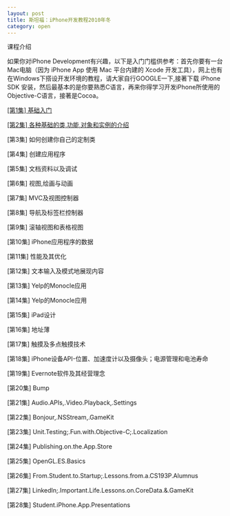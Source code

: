 ```yaml
---
layout: post
title: 斯坦福：iPhone开发教程2010年冬
category: open
---
```

课程介绍

如果你对iPhone Development有兴趣，以下是入门门槛供参考：首先你要有一台Mac电脑（因为 iPhone App 使用 Mac 平台内建的 Xcode 开发工具），网上也有在Windows下搭设开发环境的教程，请大家自行GOOGLE一下,接著下载 iPhone SDK 安装，然后最基本的是你要熟悉C语言，再来你得学习开发iPhone所使用的Objective-C语言，接著是Cocoa。

<a title="斯坦福：iPhone开发教程2010年冬-[第1集] 基础入门" href="/stamford-iphone-2010-winter-lesson-1" target="_blank">[第1集] 基础入门</a>

<a title="斯坦福：iPhone开发教程2010年冬-[第2集] 各种基础的类,功能,对象和实例的介绍" href="/stamford-iphone-2010-winter-lesson-2" target="_blank">[第2集] 各种基础的类,功能,对象和实例的介绍</a>

[第3集] 如何创建你自己的定制类

[第4集] 创建应用程序

[第5集] 文档资料以及调试

[第6集] 视图,绘画与动画

[第7集] MVC及视图控制器

[第8集] 导航及标签栏控制器

[第9集] 滚轴视图和表格视图

[第10集] iPhone应用程序的数据

[第11集] 性能及其优化

[第12集] 文本输入及模式地展现内容

[第13集] Yelp的Monocle应用

[第14集] Yelp的Monocle应用

[第15集] iPad设计

[第16集] 地址薄

[第17集] 触摸及多点触摸技术

[第18集] iPhone设备API-位置、加速度计以及摄像头；电源管理和电池寿命

[第19集] Evernote软件及其经营理念

[第20集] Bump

[第21集] Audio.APIs,.Video.Playback,.Settings

[第22集] Bonjour,.NSStream,.GameKit

[第23集] Unit.Testing;.Fun.with.Objective-C;.Localization

[第24集] Publishing.on.the.App.Store

[第25集] OpenGL.ES.Basics

[第26集] From.Student.to.Startup;.Lessons.from.a.CS193P.Alumnus

[第27集] LinkedIn;.Important.Life.Lessons.on.CoreData.&.GameKit

[第28集] Student.iPhone.App.Presentations
